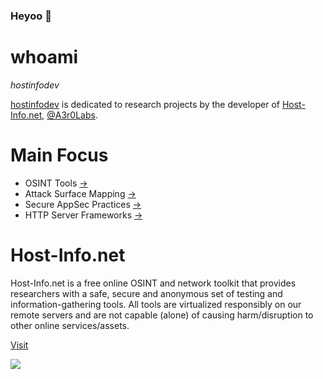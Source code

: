 ### Heyoo 👋

# whoami

*hostinfodev*

[hostinfodev](https://github.com/hostinfodev/hostinfodev) is dedicated to research projects by the developer of [Host-Info.net](https://host-info.net), [@A3r0Labs](https://github.com/A3r0Labs).

# Main Focus

- OSINT Tools [->](https://github.com/hostinfodev/nesdis-goes)
- Attack Surface Mapping [->](https://github.com/hostinfodev/mass-scanning-tools)
- Secure AppSec Practices [->](https://github.com/hostinfodev/php-rate-limiting)
- HTTP Server Frameworks [->](https://github.com/hostinfodev/sonoma)

# Host-Info.net

Host-Info.net is a free online OSINT and network toolkit that provides researchers with a safe, secure and anonymous set of testing and information-gathering tools. All tools are virtualized responsibly on our remote servers and are not capable (alone) of causing harm/disruption to other online services/assets.

[Visit](https://host-info.net)

![](https://host-info.net/img/mag.png)

